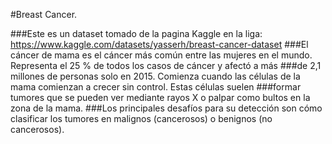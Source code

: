 #Breast Cancer.

###Este es un dataset tomado de la pagina Kaggle en la liga: https://www.kaggle.com/datasets/yasserh/breast-cancer-dataset
###El cáncer de mama es el cáncer más común entre las mujeres en el mundo. Representa el 25 % de todos los casos de cáncer y afectó a más ###de 2,1 millones de personas solo en 2015. Comienza cuando las células de la mama comienzan a crecer sin control. Estas células suelen ###formar tumores que se pueden ver mediante rayos X o palpar como bultos en la zona de la mama.
###Los principales desafíos para su detección son cómo clasificar los tumores en malignos (cancerosos) o benignos (no cancerosos).
